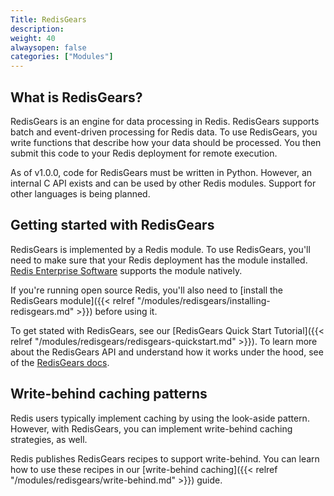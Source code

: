 ```yaml
---
Title: RedisGears
description:
weight: 40
alwaysopen: false
categories: ["Modules"]
---
```

## What is RedisGears?

RedisGears is an engine for data processing in Redis. RedisGears supports batch and event-driven processing for Redis data. To use RedisGears, you write functions that describe how your data should be processed. You then submit this code to your Redis deployment for remote execution.

As of v1.0.0, code for RedisGears must be written in Python. However, an internal C API exists and can be used by other Redis modules. Support for other languages is being planned.

## Getting started with RedisGears

RedisGears is implemented by a Redis module. To use RedisGears, you'll need to make sure that your Redis deployment has the module installed. [Redis Enterprise Software](https://docs.redislabs.com/latest/rs/) supports the module natively.

If you're running open source Redis, you'll also need to [install the RedisGears module]({{< relref "/modules/redisgears/installing-redisgears.md" >}}) before using it.

To get stated with RedisGears, see our [RedisGears Quick Start Tutorial]({{< relref "/modules/redisgears/redisgears-quickstart.md" >}}). To learn more about the RedisGears API and understand how it works under the hood, see of the [RedisGears docs](https://oss.redislabs.com/redisgears/).

## Write-behind caching patterns

Redis users typically implement caching by using the look-aside pattern. However, with RedisGears, you can implement write-behind caching strategies, as well.

Redis publishes RedisGears recipes to support write-behind. You can learn how to use these recipes in our [write-behind caching]({{< relref "/modules/redisgears/write-behind.md" >}}) guide.
